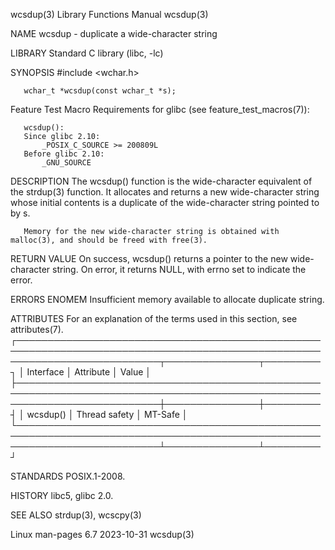 wcsdup(3)							   Library Functions Manual							     wcsdup(3)

NAME
       wcsdup - duplicate a wide-character string

LIBRARY
       Standard C library (libc, -lc)

SYNOPSIS
       #include <wchar.h>

       wchar_t *wcsdup(const wchar_t *s);

   Feature Test Macro Requirements for glibc (see feature_test_macros(7)):

       wcsdup():
	   Since glibc 2.10:
	       _POSIX_C_SOURCE >= 200809L
	   Before glibc 2.10:
	       _GNU_SOURCE

DESCRIPTION
       The  wcsdup()  function is the wide-character equivalent of the strdup(3) function.  It allocates and returns a new wide-character string whose initial
       contents is a duplicate of the wide-character string pointed to by s.

       Memory for the new wide-character string is obtained with malloc(3), and should be freed with free(3).

RETURN VALUE
       On success, wcsdup() returns a pointer to the new wide-character string.	 On error, it returns NULL, with errno set to indicate the error.

ERRORS
       ENOMEM Insufficient memory available to allocate duplicate string.

ATTRIBUTES
       For an explanation of the terms used in this section, see attributes(7).
       ┌───────────────────────────────────────────────────────────────────────────────────────────────────────────────────────────┬───────────────┬─────────┐
       │ Interface														   │ Attribute	   │ Value   │
       ├───────────────────────────────────────────────────────────────────────────────────────────────────────────────────────────┼───────────────┼─────────┤
       │ wcsdup()														   │ Thread safety │ MT-Safe │
       └───────────────────────────────────────────────────────────────────────────────────────────────────────────────────────────┴───────────────┴─────────┘

STANDARDS
       POSIX.1-2008.

HISTORY
       libc5, glibc 2.0.

SEE ALSO
       strdup(3), wcscpy(3)

Linux man-pages 6.7							  2023-10-31								     wcsdup(3)

